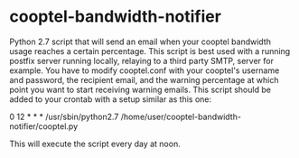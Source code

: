 cooptel-bandwidth-notifier
==========================

Python 2.7 script that will send an email when your cooptel bandwidth usage reaches a certain percentage.
This script is best used with a running postfix server running locally, relaying to a third party SMTP, server for example. 
You have to modify cooptel.conf with your cooptel's username and password, the recipient email, and the warning percentage at which point you want to start receiving warning emails.
This script should be added to your crontab with a setup similar as this one:

0       12      *       *       *       /usr/sbin/python2.7 /home/user/cooptel-bandwidth-notifier/cooptel.py

This will execute the script every day at noon.

